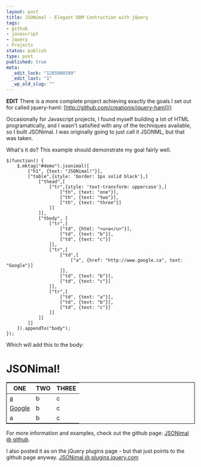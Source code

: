 ```yaml
--- 
layout: post
title: JSONimal - Elegant DOM Contruction with jQuery
tags: 
- github
- javascript
- jquery
- Projects
status: publish
type: post
published: true
meta: 
  _edit_lock: "1285900399"
  _edit_last: "1"
  _wp_old_slug: ""
---
```

**EDIT** There is a more complete project achieving exactly the goals I set out for called jquery-haml: [http://github.com/creationix/jquery-haml]()

Occasionally for Javascript projects, I found myself building a lot of HTML programatically, and I wasn't satisfied with any of the techniques available, so I built JSONimal. I was originally going to just call it JSONML, but that was taken.

What's it do? This example should demonstrate my goal fairly well.

    $(function() {
        $.mktag("#demo").jsonimal([
    		["h1", {text: "JSONimal!"}],
    		["table",{style: 'border: 1px solid black'},[
    			["thead",[
    				["tr",{style: 'text-transform: uppercase'},[
    					["th", {text: "one"}],
    					["th", {text: "two"}],
    					["th", {text: "three"}]
    				]]
    			]],
    			["tbody", [
    				["tr",[
    					["td", {html: "<u>a</u>"}],
    					["td", {text: "b"}],
    					["td", {text: "c"}]
    				]],
    				["tr",[
    					["td",[
    						["a", {href: "http://www.google.ca", text: "Google"}]
    					]],
    					["td", {text: "b"}],
    					["td", {text: "c"}]
    				]],
    				["tr",[
    					["td", {text: "a"}],
    					["td", {text: "b"}],
    					["td", {text: "c"}]
    				]]
    			]]
    		]]
    	]).appendTo("body");
    });

Which will add this to the body:

<h1>JSONimal!</h1><table style="border: 1px solid black;"><thead><tr style="text-transform: uppercase;"><th>one</th><th>two</th><th>three</th></tr></thead><tbody><tr><td><u>a</u></td><td>b</td><td>c</td></tr><tr><td><a href="http://www.google.ca">Google</a></td><td>b</td><td>c</td></tr><tr><td>a</td><td>b</td><td>c</td></tr></tbody></table>

For more information and examples, check out the github page: [JSONimal @ github][github].

I also posted it as on the jQuery plugins page - but that just points to the github page anyway. [JSONimal @ plugins.jquery.com][plugin]

[github]: http://github.com/phleet/JSONimal
[plugin]: http://plugins.jquery.com/project/jsonimal
